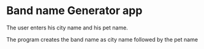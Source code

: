# Band name Generator app

The user enters his city name and his pet name.

The program creates the band name as city name followed by the pet name
